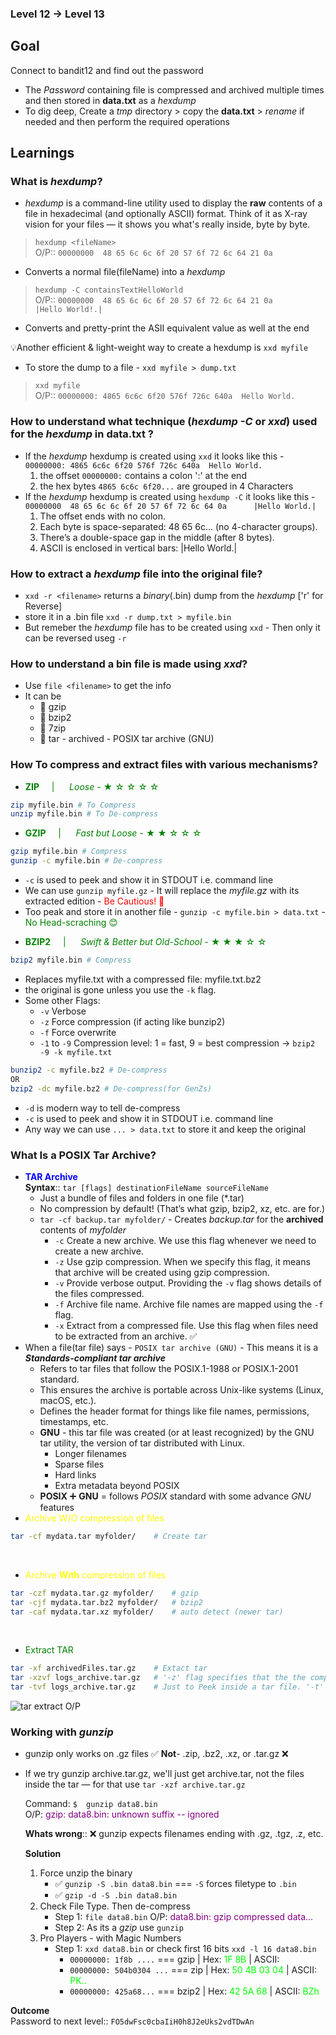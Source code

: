 ### Level 12 -> Level 13


**Goal**<br>
---
Connect to bandit12 and find out the password
- The _Password_ containing file is compressed and archived multiple times and then stored in **data.txt** as a _hexdump_
- To dig deep, Create a _tmp_ directory > copy the **data.txt** > _rename_ if needed and then perform the required operations

**Learnings**<br>
---
### What is _hexdump_?
- _hexdump_ is a command-line utility used to display the **raw** contents of a file in hexadecimal (and optionally ASCII) format. Think of it as X-ray vision for your files — it shows you what's really inside, byte by byte.

> `hexdump <fileName>`<br>
>  O/P:: `00000000  48 65 6c 6c 6f 20 57 6f 72 6c 64 21 0a `
- Converts a normal file(fileName) into a _hexdump_

> `hexdump -C containsTextHelloWorld`<br>
>  O/P:: `00000000  48 65 6c 6c 6f 20 57 6f 72 6c 64 21 0a           |Hello World!.|`
- Converts and pretty-print the ASII equivalent value as well at the end

💡Another efficient & light-weight way to create a hexdump is `xxd myfile`
 - To store the dump to a file - `xxd myfile > dump.txt` 
 > `xxd myfile`<br>
 >  O/P:: `00000000: 4865 6c6c 6f20 576f 726c 640a  Hello World.`

### How to understand what technique (_hexdump -C_ or _xxd_) used for the _hexdump_ in **data.txt** ?

- If the _hexdump_ hexdump is created using `xxd` it looks like this - `00000000: 4865 6c6c 6f20 576f 726c 640a  Hello World.`
    1. the offset `00000000:` contains a colon ':' at the end
    2. the hex bytes `4865 6c6c 6f20...` are grouped in 4 Characters
- If the _hexdump_ hexdump is created using `hexdump -C` it looks like this - `00000000  48 65 6c 6c 6f 20 57 6f 72 6c 64 0a      |Hello World.|` 
    1. The offset ends with no colon.
    2. Each byte is space-separated: 48 65 6c... (no 4-character groups).
    3. There’s a double-space gap in the middle (after 8 bytes).
    4. ASCII is enclosed in vertical bars: |Hello World.|
    

### How to extract a _hexdump_ file into the original file?
- `xxd -r <filename>` returns a _binary_(.bin) dump from the _hexdump_ ['r' for Reverse]
- store it in a .bin file `xxd -r dump.txt > myfile.bin`
- But remeber the _hexdump_ file has to be created using `xxd` - Then only it can be reversed useg `-r`

### How to understand a bin file is made using _xxd_?
- Use `file <filename>` to get the info
- It can be
     - 🔑 gzip
     - 🔑 bzip2
     - 🔑 7zip
     - 🔑 tar - archived - POSIX tar archive (GNU)

### How To compress and extract files with various mechanisms?
* <span style="color:green"><b>ZIP</b> &nbsp;&nbsp;&nbsp;&nbsp;| &nbsp;&nbsp;&nbsp;&nbsp; <I>Loose</I> - ★ ☆ ☆ ☆ ☆ </span><br>
```sh
zip myfile.bin # To Compress
unzip myfile.bin # To De-compress
```
* <span style="color:green"><b>GZIP</b> &nbsp;&nbsp;&nbsp;&nbsp;| &nbsp;&nbsp;&nbsp;&nbsp; <I>Fast but Loose</I> - ★ ★ ☆ ☆ ☆ </span><br>
```sh
gzip myfile.bin # Compress
gunzip -c myfile.bin # De-compress
```
+ `-c` is used to peek and show it in STDOUT i.e. command line
+ We can use `gunzip myfile.gz` - It will replace the _myfile.gz_ with its extracted edition - <span style="color:red"> Be Cautious! 🤔</span>
+ Too peak and store it in another file  - `gunzip -c myfile.bin > data.txt` - <span style="color:green">No Head-scraching 😊</span>

* <span style="color:green"><b>BZIP2</b> &nbsp;&nbsp;&nbsp;&nbsp;| &nbsp;&nbsp;&nbsp;&nbsp; <I>Swift & Better but Old-School</I> - ★ ★ ★ ☆ ☆ </span><br>
```sh
bzip2 myfile.bin # Compress
```
+ Replaces myfile.txt with a compressed file: myfile.txt.bz2
+ the original is gone unless you use the `-k` flag.
+ Some other Flags:
    - `-v`	Verbose
    - `-z`	Force compression (if acting like bunzip2)
    - `-f`	Force overwrite
    - `-1` to `-9`	Compression level: 1 = fast, 9 = best compression -> `bzip2 -9 -k myfile.txt`
```sh
bunzip2 -c myfile.bz2 # De-compress
OR
bzip2 -dc myfile.bz2 # De-compress(for GenZs)
```
+ `-d` is modern way to tell de-compress
+ `-c` is used to peek and show it in STDOUT i.e. command line
+ Any way we can use `... > data.txt` to store it and keep the original

### What Is a POSIX Tar Archive?
* <span style="color:blue"><b>TAR Archive</b></span><br>
  **Syntax**:: `tar [flags] destinationFileName sourceFileName`
    - Just a bundle of files and folders in one file (*.tar)
    - No compression by default! (That’s what gzip, bzip2, xz, etc. are for.)
    - `tar -cf backup.tar myfolder/` - Creates _backup.tar_ for the **archived** contents of _myfolder_
        + `-c`	Create a new archive. We use this flag whenever we need to create a new archive.
        + `-z`	Use gzip compression. When we specify this flag, it means that archive will be created using gzip compression.
        + `-v`	Provide verbose output. Providing the `-v` flag shows details of the files compressed.
        + `-f`	Archive file name. Archive file names are mapped using the `-f` flag.
        + `-x`	Extract from a compressed file. Use this flag when files need to be extracted from an archive. ✅
* When a file(tar file) says - `POSIX tar archive (GNU)` - This means it is a **_Standards-compliant tar archive_**
    + Refers to tar files that follow the POSIX.1-1988 or POSIX.1-2001 standard.
    + This ensures the archive is portable across Unix-like systems (Linux, macOS, etc.).
    + Defines the header format for things like file names, permissions, timestamps, etc.
    + **GNU** - this tar file was created (or at least recognized) by the GNU tar utility, the version of tar distributed with Linux.
        - Longer filenames
        - Sparse files
        - Hard links
        - Extra metadata beyond POSIX
    + **POSIX** ➕ **GNU** = follows _POSIX_ standard with some advance _GNU_ features
* <span style="color:yellow">Archive W/O compression of files</span>
```sh
tar -cf mydata.tar myfolder/    # Create tar
```
<br>

* <span style="color:yellow">Archive **With** compression of files</span>
```sh
tar -czf mydata.tar.gz myfolder/    # gzip
tar -cjf mydata.tar.bz2 myfolder/   # bzip2
tar -caf mydata.tar.xz myfolder/    # auto detect (newer tar)
```
<br>

* <span style="color:green">Extract TAR</span>
```sh
tar -xf archivedFiles.tar.gz    # Extact tar
tar -xzvf logs_archive.tar.gz   # '-z' flag specifies that the the compressed files are in gzip format. Similarly '-j' = bzip2
tar -tvf logs_archive.tar.gz    # Just to Peek inside a tar file. '-t' flag specifies that we need to only view the contents of the archive
```
![tar extract O/P](https://www.freecodecamp.org/news/content/images/2021/10/image-14.png)

### Working with **_gunzip_**
- gunzip only works on .gz files ✅ **Not**-  .zip, .bz2, .xz, or .tar.gz ❌
- If we try gunzip archive.tar.gz, we'll just get archive.tar, not the files inside the tar — for that use `tar -xzf archive.tar.gz`

    Command: `$  gunzip data8.bin`
    <br>O/P: <span style="color:purple">gzip: data8.bin: unknown suffix -- ignored</span>

    **Whats wrong**::
    ❌ gunzip expects filenames ending with .gz, .tgz, .z, etc.

    **Solution**<br>
    1. Force unzip the binary
        - ✅ `gunzip -S .bin data8.bin` === `-S` forces filetype to `.bin`
        - ✅ `gzip -d -S .bin data8.bin`
    2. Check File Type. Then de-compress
        - Step 1:  `file data8.bin`  O/P: <span style="color:purple">data8.bin: gzip compressed data...</span>
        - Step 2: As its a _gzip_ use `gunzip`
    3. Pro Players - with Magic Numbers
        - Step 1: `xxd data8.bin` or check first 16 bits `xxd -l 16 data8.bin`
            + `00000000: 1f8b ....`     === gzip | Hex: <span style="color:lime">1F 8B</span>   |  ASCII: <span style="color:lime"></span>
            + `00000000: 504b0304 ...`  === zip  | Hex: <span style="color:lime">50 4B 03 04</span>   |  ASCII: <span style="color:lime">PK..</span>
            + `00000000: 425a68...`     === bzip2 | Hex: <span style="color:lime">42 5A 68</span>   |  ASCII: <span style="color:lime">BZh</span>


**Outcome**<br>
Password to next level:: `FO5dwFsc0cbaIiH0h8J2eUks2vdTDwAn`